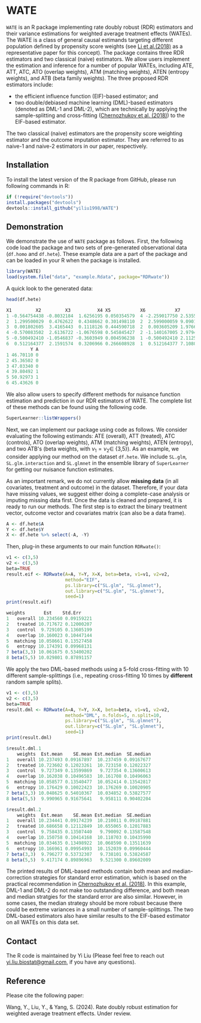 # WATE
`WATE` is an R package implementing rate doubly robust (RDR) estimators and their variance estimations for weighted average treatment effects (WATEs). The WATE is a class of general causal estimands targeting different population defined by propensity score weights (see [Li et al.(2018)](https://www.tandfonline.com/doi/full/10.1080/01621459.2016.1260466) as a representative paper for this concept). The package contains three RDR estimators and two classical (naive) estimators. We allow users implement the estimation and inference for a number of popular WATEs, including ATE, ATT, ATC, ATO (overlap weights), ATM (matching weights), ATEN (entropy weights), and ATB (beta family weights). The three proposed RDR estimators include: 

* the efficient influence function (EIF)-based estimator; and
* two double/debiased machine learning (DML)-based estimators (denoted as DML-1 and DML-2), which are technically by applying the sample-splitting and cross-fitting ([Chernozhukov et al. (2018)](https://academic.oup.com/ectj/article/21/1/C1/5056401)) to the EIF-based estimator.

The two classical (naive) estimators are the propensity score weighting estimator and the outcome imputation estimator. They are referred to as naive-1 and naive-2 estimators in our paper, respectively. 

## Installation
To install the latest version of the R package from GitHub, please run following commands in R:

```r
if (!require("devtools"))
install.packages("devtools")
devtools::install_github("yiliu1998/WATE")
```

## Demonstration

We demonstrate the use of `WATE` package as follows. First, the following code load the package and two sets of pre-generated observational data (`df.homo` and `df.hete`). These example data are a part of the package and can be loaded in your R when the package is installed. 

```r
library(WATE)
load(system.file("data", "example.Rdata", package="RDRwate"))
```

A quick look to the generated data:

```r
head(df.hete)
```

```r
X1         X2         X3          X4 X5           X6           X7          X8
1 -0.564754438 -0.8032184  1.6256195 0.050354579  4 -2.259017750 2.535584e-03  1.81448472
2  1.299500029  0.4762622  0.4348662 0.301498110  2  2.599000059 9.090111e-02  1.23780539
3  0.001802605  3.4165443  0.1118126 0.444590718  2  0.003605209 1.976609e-01  0.01231736
4 -0.570083502  2.6136722 -1.0676598 0.545845427  2 -1.140167005 2.979472e-01 -2.98002280
5 -0.500492410 -1.0546837 -0.3603949 0.004596238  1 -0.500492410 2.112541e-05  0.52786117
6  0.512164377  2.1591574  0.3206966 0.266608928  1  0.512164377 7.108032e-02  1.10584351
         Y A
1 46.70110 0
2 45.36502 0
3 47.03340 0
4 39.80492 1
5 50.92973 1
6 45.43626 0
```

We also allow users to specify different methods for nuisance function estimation and prediction in our RDR estimators of WATE. The complete list of these methods can be found using the following code. 

```r
SuperLearner::listWrappers()
```

Next, we can implement our package using code as follows. We consider evaluating the following estimands: ATE (overall), ATT (treated), ATC (controls), ATO (overlap weights), ATM (matching weights), ATEN (entropy), and two ATB's (beta weights, with $\nu_1=\nu_2\in$ {3,5}). As an example, we consider applying our method on the dataset `df.hete`. We include `SL.glm`, `SL.glm.interaction` and `SL.glmnet` in the ensemble library of `SuperLearner` for getting our nuisance function estimates. 

As an important remark, we do not currently allow **missing data** (in all covariates, treatment and outcome) in the dataset. Therefore, if your data have missing values, we suggest either doing a complete-case analysis or imputing missing data first. Once the data is cleaned and prepared, it is ready to run our methods. The first step is to extract the binary treatment vector, outcome vector and covariates matrix (can also be a data frame). 

```r
A <- df.hete$A
Y <- df.hete$Y
X <- df.hete %>% select(-A, -Y)
```

Then, plug-in these arguments to our main function `RDRwate()`: 

```r
v1 <- c(3,5)
v2 <- c(3,5)
beta=TRUE
result.eif <- RDRwate(A=A, Y=Y, X=X, beta=beta, v1=v1, v2=v2,
                      method="EIF", 
                      ps.library=c("SL.glm", "SL.glmnet"),
                      out.library=c("SL.glm", "SL.glmnet"),
                      seed=1)
print(result.eif)
```

```r
weights       Est    Std.Err
1   overall 10.234560 0.09159221
2   treated 10.717672 0.12000207
3   control  9.729105 0.13605199
4   overlap 10.160023 0.10447144
5  matching 10.058661 0.13527458
6   entropy 10.174391 0.09968131
7 beta(3,3) 10.061675 0.53400202
8 beta(5,5) 10.029801 0.87891157
```

We apply the two DML-based methods using a 5-fold cross-fitting with 10 different sample-splittings (i.e., repeating cross-fitting 10 times by **different** random sample splits). 

```r
v1 <- c(3,5)
v2 <- c(3,5)
beta=TRUE
result.dml <- RDRwate(A=A, Y=Y, X=X, beta=beta, v1=v1, v2=v2,
                      method="DML", n.folds=5, n.split=10, 
                      ps.library=c("SL.glm", "SL.glmnet"),
                      out.library=c("SL.glm", "SL.glmnet"),
                      seed=1)
print(result.dml)
```

```r
$result.dml.1
    weights  Est.mean    SE.mean Est.median  SE.median
1   overall 10.237493 0.09167897  10.237459 0.09167677
2   treated 10.723602 0.12023261  10.723158 0.12022327
3   control  9.727349 0.13599869   9.727354 0.13600613
4   overlap 10.162038 0.10496583  10.161708 0.10496063
5  matching 10.058577 0.13540477  10.052414 0.13542817
6   entropy 10.176429 0.10022423  10.176269 0.10020905
7 beta(3,3) 10.048625 0.54010367  10.034852 0.53827577
8 beta(5,5)  9.990965 0.91675641   9.958111 0.90402204

$result.dml.2
    weights  Est.mean    SE.mean Est.median  SE.median
1   overall 10.234441 0.09174239  10.210011 0.09187881
2   treated 10.686658 0.12112849  10.655065 0.12017883
3   control  9.758435 0.13507440   9.790092 0.13587548
4   overlap 10.150758 0.10414168  10.118703 0.10435990
5  matching 10.034635 0.13498922  10.068590 0.13511639
6   entropy 10.166961 0.09954993  10.152039 0.09960444
7 beta(3,3)  9.796277 0.53732307   9.738101 0.53824587
8 beta(5,5)  9.417174 0.89896963   9.521300 0.89602009
```

The printed results of DML-based methods contain both mean and median-correction strategies for standard error estimation, which is based on the practical recommendation in [Chernozhukov et al. (2018)](https://academic.oup.com/ectj/article/21/1/C1/5056401). In this example, DML-1 and DML-2 do not make too outstanding difference, and both mean and median stratgies for the standard error are also similar. However, in some cases, the median strategy should be more robust because there could be extreme variances in a small number of sample-splittings. The two DML-based estimators also have similar results to the EIF-based estimator on all WATEs on this data set. 

## Contact 
The R code is maintained by Yi Liu (Please feel free to reach out yi.liu.biostat@gmail.com, if you have any questions).

## Reference
Please cite the following paper:

Wang, Y., Liu, Y., & Yang, S. (2024). Rate doubly robust estimation for weighted average treatment effects. Under review. 
